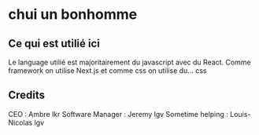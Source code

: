 # chui un bonhomme
## Ce qui est utilié ici

Le language utilié est majoritairement du javascript avec du React.
Comme framework on utilise Next.js et comme css on utilise du... css

## Credits

CEO : Ambre lkr
Software Manager : Jeremy lgv
Sometime helping : Louis-Nicolas lgv
